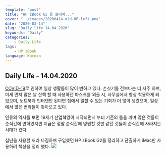 ```yaml
---
template: "post"
title: "HP zBook G2 를 보내며..."
cover: "../images/20200414-old-HP-left.png"
date: "2020-03-14"
slug: "Daily life 14.04.2020"
keywords: "Daily"
categories: 
    - Daily Life
tags:
	- HP zBook
language: Korean
---
```


## Daily Life - 14.04.2020
[COVID-19](https://g.co/kgs/m7R1Tu)로 인하여 일상 생활들이 많이 변하고 있다. 손싯기를 전보다는 더 자주 하며, 미세 먼지 많은 날 산책 할 때 사용하던 마스크를 외출 시, 사무실에서 항상 착용하게 되었으며, 노트북과 인터넷만 된다면 집에서 일할 수 있는 기회가 더 많이 생겼으며, 일상에서 많은 변화들이 찾아오고 있다.
	
인류의 역사를 보면 19세기 산업혁명이 시작되면서 부터 기존의 틀을 깨며 많은 것들이 순식간에 변하였지만 지금은 정말 순식간에 영원할 것만 같던 것들이 순식간에 사라지는 시대가 왔다. 
	
십년을 사용할 꺼라 다짐하며 구입했던 HP zBook G2를 정리하고 단촐하게 iMac만 사용하려 책상을 정리 했다. 
![](../images/20200414-main01.jpg)
	

